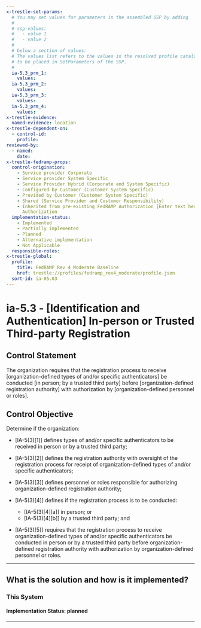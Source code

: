 ```yaml
---
x-trestle-set-params:
  # You may set values for parameters in the assembled SSP by adding
  #
  # ssp-values:
  #   - value 1
  #   - value 2
  #
  # below a section of values:
  # The values list refers to the values in the resolved profile catalog, and the ssp-values represent new values
  # to be placed in SetParameters of the SSP.
  #
  ia-5.3_prm_1:
    values:
  ia-5.3_prm_2:
    values:
  ia-5.3_prm_3:
    values:
  ia-5.3_prm_4:
    values:
x-trestle-evidence:
  named-evidence: location
x-trestle-dependent-on:
  - control-id:
    profile:
reviewed-by:
  - named:
    date:
x-trestle-fedramp-props:
  control-origination:
    - Service provider Corporate
    - Service provider System Specific
    - Service Provider Hybrid (Corporate and System Specific)
    - Configured by Customer (Customer System Specific)
    - Provided by Customer (Customer System Specific)
    - Shared (Service Provider and Customer Responsibility)
    - Inherited from pre-existing FedRAMP Authorization [Enter text here], Date of
      Authorization
  implementation-status:
    - Implemented
    - Partially implemented
    - Planned
    - Alternative implementation
    - Not Applicable
  responsible-roles:
x-trestle-global:
  profile:
    title: FedRAMP Rev 4 Moderate Baseline
    href: trestle://profiles/fedramp_rev4_moderate/profile.json
  sort-id: ia-05.03
---
```


# ia-5.3 - \[Identification and Authentication\] In-person or Trusted Third-party Registration

## Control Statement

The organization requires that the registration process to receive [organization-defined types of and/or specific authenticators] be conducted [in person; by a trusted third party] before [organization-defined registration authority] with authorization by [organization-defined personnel or roles].

## Control Objective

Determine if the organization:

- \[IA-5(3)[1]\] defines types of and/or specific authenticators to be received in person or by a trusted third party;

- \[IA-5(3)[2]\] defines the registration authority with oversight of the registration process for receipt of organization-defined types of and/or specific authenticators;

- \[IA-5(3)[3]\] defines personnel or roles responsible for authorizing organization-defined registration authority;

- \[IA-5(3)[4]\] defines if the registration process is to be conducted:

  - \[IA-5(3)[4][a]\] in person; or
  - \[IA-5(3)[4][b]\] by a trusted third party; and

- \[IA-5(3)[5]\] requires that the registration process to receive organization-defined types of and/or specific authenticators be conducted in person or by a trusted third party before organization-defined registration authority with authorization by organization-defined personnel or roles.

______________________________________________________________________

## What is the solution and how is it implemented?

<!-- For implementation status enter one of: implemented, partial, planned, alternative, not-applicable -->

<!-- Note that the list of rules under ### Rules: is read-only and changes will not be captured after assembly to JSON -->

### This System

<!-- Add implementation prose for the main This System component for control: ia-5.3 -->

#### Implementation Status: planned

______________________________________________________________________
